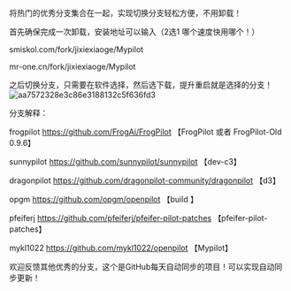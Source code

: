 将热门的优秀分支集合在一起，实现切换分支轻松方便，不用卸载！

首先确保完成一次卸载，安装地址可以输入（2选1 哪个速度快用哪个！）


smiskol.com/fork/jixiexiaoge/Mypilot 

mr-one.cn/fork/jixiexiaoge/Mypilot


之后切换分支，只需要在软件选择，然后选下载，提升重启就是选择的分支！
![aa7572328e3c86e3188132c5f636fd3](https://github.com/jixiexiaoge/openpilot/assets/128568434/df30f203-9a7c-4239-b944-90bab44b32dd)

分支解释：
 
 frogpilot https://github.com/FrogAi/FrogPilot  【FrogPilot 或者 FrogPilot-Old 0.9.6】
 
 sunnypilot https://github.com/sunnypilot/sunnypilot 【dev-c3】
 
 dragonpilot https://github.com/dragonpilot-community/dragonpilot 【d3】
 
 opgm https://github.com/opgm/openpilot 【build 】
 
 pfeiferj https://github.com/pfeiferj/pfeifer-pilot-patches 【pfeifer-pilot-patches】
 
 mykl1022 https://github.com/mykl1022/openpilot 【Mypilot】
 

欢迎反馈其他优秀的分支，这个是GitHub每天自动同步的项目！可以实现自动同步更新！
